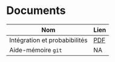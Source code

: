 # Documents

|Nom|Lien|
|---|---|
|Intégration et probabibilités|[PDF](https://cesar-alm.github.io/math-et-al/integ-proba.pdf)
|Aide-mémoire `git`|NA|